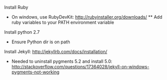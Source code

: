 Install Ruby
* On windows, use RubyDevKit: http://rubyinstaller.org/downloads/
** Add ruby variables to your PATH environment variable

Install python 2.7
* Ensure Python dir is on path

Install Jekyll: http://jekyllrb.com/docs/installation/
* Needed to uninstall pygments 5.2 and install 5.0: http://stackoverflow.com/questions/17364028/jekyll-on-windows-pygments-not-working
